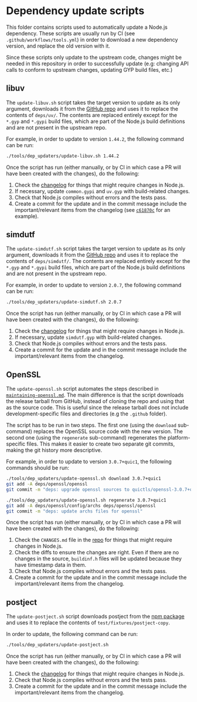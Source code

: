 # Dependency update scripts

This folder contains scripts used to automatically update a Node.js dependency.
These scripts are usually run by CI (see `.github/workflows/tools.yml`) in order
to download a new dependency version, and replace the old version with it.

Since these scripts only update to the upstream code, changes might be needed in
this repository in order to successfully update (e.g: changing API calls to
conform to upstream changes, updating GYP build files, etc.)

## libuv

The `update-libuv.sh` script takes the target version to update as its only
argument, downloads it from the [GitHub repo](https://github.com/libuv/libuv)
and uses it to replace the contents of `deps/uv/`. The contents are replaced
entirely except for the `*.gyp` and `*.gypi` build files, which are part of the
Node.js build definitions and are not present in the upstream repo.

For example, in order to update to version `1.44.2`, the following command can
be run:

```bash
./tools/dep_updaters/update-libuv.sh 1.44.2
```

Once the script has run (either manually, or by CI in which case a PR will have
been created with the changes), do the following:

1. Check the [changelog](https://github.com/libuv/libuv/blob/v1.x/ChangeLog) for
   things that might require changes in Node.js.
2. If necessary, update `common.gypi` and `uv.gyp` with build-related changes.
3. Check that Node.js compiles without errors and the tests pass.
4. Create a commit for the update and in the commit message include the
   important/relevant items from the changelog (see [`c61870c`][] for an
   example).

[`c61870c`]: https://github.com/nodejs/node/commit/c61870c376e2f5b0dbaa939972c46745e21cdbdd

## simdutf

The `update-simdutf.sh` script takes the target version to update as its only
argument, downloads it from the [GitHub repo](https://github.com/simdutf/simdutf)
and uses it to replace the contents of `deps/simdutf/`. The contents are replaced
entirely except for the `*.gyp` and `*.gypi` build files, which are part of the
Node.js build definitions and are not present in the upstream repo.

For example, in order to update to version `2.0.7`, the following command can
be run:

```bash
./tools/dep_updaters/update-simdutf.sh 2.0.7
```

Once the script has run (either manually, or by CI in which case a PR will have
been created with the changes), do the following:

1. Check the [changelog](https://github.com/simdutf/simdutf/releases/tag/v2.0.7) for
   things that might require changes in Node.js.
2. If necessary, update `simdutf.gyp` with build-related changes.
3. Check that Node.js compiles without errors and the tests pass.
4. Create a commit for the update and in the commit message include the
   important/relevant items from the changelog.

## OpenSSL

The `update-openssl.sh` script automates the steps described in
[`maintaining-openssl.md`][]. The main difference is that the script downloads
the release tarball from GitHub, instead of cloning the repo and using that as
the source code. This is useful since the release tarball does not include
development-specific files and directories (e.g the `.github` folder).

The script has to be run in two steps. The first one (using the `download`
sub-command) replaces the OpenSSL source code with the new version. The second
one (using the `regenerate` sub-command) regenerates the platform-specific
files. This makes it easier to create two separate git commits, making the git
history more descriptive.

For example, in order to update to version `3.0.7+quic1`, the following commands
should be run:

```bash
./tools/dep_updaters/update-openssl.sh download 3.0.7+quic1
git add -A deps/openssl/openssl
git commit -m "deps: upgrade openssl sources to quictls/openssl-3.0.7+quic1"

./tools/dep_updaters/update-openssl.sh regenerate 3.0.7+quic1
git add -A deps/openssl/config/archs deps/openssl/openssl
git commit -m "deps: update archs files for openssl"
```

Once the script has run (either manually, or by CI in which case a PR will have
been created with the changes), do the following:

1. Check the `CHANGES.md` file in the [repo](https://github.com/quictls/openssl)
   for things that might require changes in Node.js.
2. Check the diffs to ensure the changes are right. Even if there are no changes
   in the source, `buildinf.h` files will be updated because they have timestamp
   data in them.
3. Check that Node.js compiles without errors and the tests pass.
4. Create a commit for the update and in the commit message include the
   important/relevant items from the changelog.

## postject

The `update-postject.sh` script downloads postject from the [npm package](http://npmjs.com/package/postject)
and uses it to replace the contents of `test/fixtures/postject-copy`.

In order to update, the following command can be run:

```bash
./tools/dep_updaters/update-postject.sh
```

Once the script has run (either manually, or by CI in which case a PR will have
been created with the changes), do the following:

1. Check the [changelog](https://github.com/nodejs/postject/releases/tag/v1.0.0-alpha.4)
   for things that might require changes in Node.js.
2. Check that Node.js compiles without errors and the tests pass.
3. Create a commit for the update and in the commit message include the
   important/relevant items from the changelog.
   
[`maintaining-openssl.md`]: https://github.com/nodejs/node/blob/main/doc/contributing/maintaining/maintaining-openssl.md
